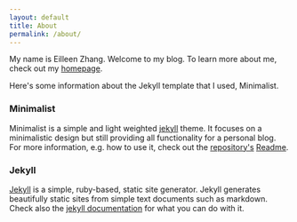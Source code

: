 ```yaml
---
layout: default
title: About
permalink: /about/
---
```


My name is <span class="wavy_underline">Eilleen Zhang</span>. Welcome to my blog. To learn more about me, check out my [homepage](https://orange.eilleeenz.com/).


Here's some information about the Jekyll template that I used, Minimalist.


### Minimalist
Minimalist is a simple and light weighted [jekyll](http://jekyllrb.com/) theme. It focuses on a minimalistic design but still providing all functionality for a personal blog. For more information, e.g. how to use it, check out the [repository's](https://github.com/Trybnetic/minimalist) [Readme](https://github.com/Trybnetic/minimalist/blob/master/README.md).

### Jekyll
[Jekyll](http://jekyllrb.com/) is a simple, ruby-based, static site generator. Jekyll generates beautifully static sites from simple text documents such as markdown. Check also the [jekyll documentation](http://jekyllrb.com/docs/home/) for what you can do with it.
